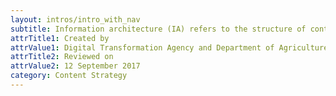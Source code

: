 ```yaml
---
layout: intros/intro_with_nav
subtitle: Information architecture (IA) refers to the structure of content on a website. IA helps users understand where they are on a website, or where to go to find the information they need.
attrTitle1: Created by
attrValue1: Digital Transformation Agency and Department of Agriculture and Water Resources
attrTitle2: Reviewed on
attrValue2: 12 September 2017
category: Content Strategy
---
```

